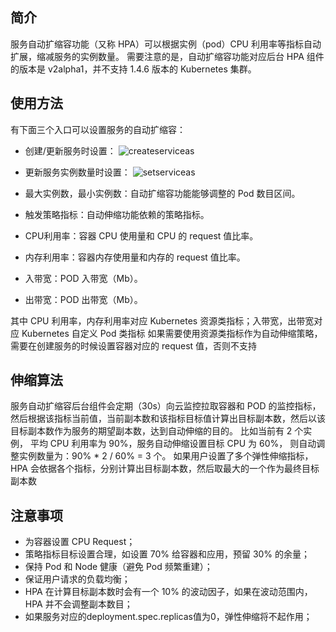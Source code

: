 ## 简介
服务自动扩缩容功能（又称 HPA）可以根据实例（pod）CPU 利用率等指标自动扩展，缩减服务的实例数量。
需要注意的是，自动扩缩容功能对应后台 HPA 组件的版本是 v2alpha1，并不支持 1.4.6 版本的 Kubernetes 集群。

## 使用方法
有下面三个入口可以设置服务的自动扩缩容：
- 创建/更新服务时设置：
![createserviceas][1]
- 更新服务实例数量时设置：
![setserviceas][2]

- 最大实例数，最小实例数：自动扩缩容功能能够调整的 Pod 数目区间。
- 触发策略指标：自动伸缩功能依赖的策略指标。
- CPU利用率：容器 CPU 使用量和 CPU 的 request 值比率。
- 内存利用率：容器内存使用量和内存的 request 值比率。
- 入带宽：POD 入带宽（Mb）。
- 出带宽：POD 出带宽（Mb）。

其中 CPU 利用率，内存利用率对应 Kubernetes 资源类指标；入带宽，出带宽对应 Kubernetes 自定义 Pod 类指标
如果需要使用资源类指标作为自动伸缩策略，需要在创建服务的时候设置容器对应的 request 值，否则不支持

## 伸缩算法
服务自动扩缩容后台组件会定期（30s）向云监控拉取容器和 POD 的监控指标，然后根据该指标当前值，当前副本数和该指标目标值计算出目标副本数，然后以该目标副本数作为服务的期望副本数，达到自动伸缩的目的。 比如当前有 2 个实例， 平均 CPU 利用率为 90%，服务自动伸缩设置目标 CPU 为 60%， 则自动调整实例数量为：90% * 2 / 60% = 3 个。
如果用户设置了多个弹性伸缩指标，HPA 会依据各个指标，分别计算出目标副本数，然后取最大的一个作为最终目标副本数


## 注意事项

- 为容器设置 CPU Request；
- 策略指标目标设置合理，如设置 70% 给容器和应用，预留 30% 的余量；
- 保持 Pod 和 Node 健康（避免 Pod 频繁重建）；
- 保证用户请求的负载均衡；
- HPA 在计算目标副本数时会有一个 10% 的波动因子，如果在波动范围内，HPA 并不会调整副本数目；
- 如果服务对应的deployment.spec.replicas值为0，弹性伸缩将不起作用；
 
[1]:http://imgcache.tce.fsphere.cn/static/mc.qcloudimg.com/static/img/47f9a1ab386056eb4d217067844d89b1/image.png
[2]:http://imgcache.tce.fsphere.cn/static/mc.qcloudimg.com/static/img/699bdb8be1075dceeaef657f590b4f92/image.png
